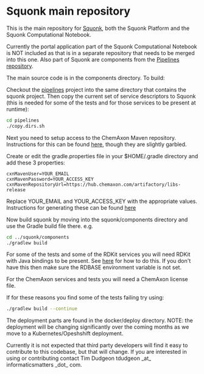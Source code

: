 # Squonk main repository

This is the main repository for [Squonk](http://squonk.it), both the Squonk Platform and the 
Squonk Computational Notebook.

Currently the portal application part of the Squonk Computational Notebook is NOT included as that
is in a separate repository that needs to be merged into this one. Also part of Squonk are components
from the [Pipelines repository](/InformaticsMatters/pipelines).

The main source code is in the components directory. To build:

Checkout the [pipelines](https://github.com/InformaticsMatters/pipelines) project into the same directory that 
contains the squonk project. Then copy the current set of service descriptors to Squonk (this is needed for some of the tests and for those services to be present at runtime):

```sh
cd pipelines
./copy.dirs.sh
```

Next you need to setup access to the ChemAxon Maven repository. 
Instructions for this can be found [here](https://docs.chemaxon.com/display/docs/Public+Repository#PublicRepository-HowtoCongfigureYourProject),
though they are slightly garbled.

Create or edit the gradle.properties file in your $HOME/.gradle directory and add these 3 properties:
```
cxnMavenUser=YOUR_EMAIL
cxnMavenPassword=YOUR_ACCESS_KEY
cxnMavenRepositoryUrl=https://hub.chemaxon.com/artifactory/libs-release
```
Replace YOUR_EMAIL and YOUR_ACCESS_KEY with the appropriate values.
Instructions for generating these can be found 
[here](https://docs.chemaxon.com/display/docs/Public+Repository#PublicRepository-HowtoCongfigureYourProject)

Now build squonk by moving into the squonk/components directory and use the 
Gradle build file there. e.g.

```sh
cd ../squonk/components
./gradlew build
```

For some of the tests and some of the RDKit services you will need RDKit with Java bindings to be present. 
See [here](http://rdkit.org/docs/Install.html#building-from-source) for how to do this.
If you don't have this then make sure the RDBASE environment variable is not set.

For the ChemAxon services and tests you will need a ChemAxon license file.

If for these reasons you find some of the tests failing try using:

```sh
./gradlew build --continue
```

The deployment parts are found in the docker/deploy directory. NOTE: the deployment will be changing
significantly over the coming months as we move to a Kubernetes/Opeshshift deployment.

Currently it is not expected that third party developers will find it easy to contribute to this codebase,
but that will change. If you are interested in using or contributing contact 
Tim Dudgeon tdudgeon \_at\_ informaticsmatters \_dot\_ com.
